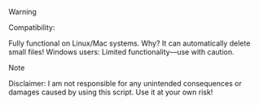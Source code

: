 > [!WARNING]
> Compatibility:
>
> Fully functional on Linux/Mac systems.
> Why? It can automatically delete small files!
> Windows users: Limited functionality—use with caution.

> [!NOTE]
> Disclaimer:
> I am not responsible for any unintended consequences or damages caused by using this script. Use it at your own risk!
